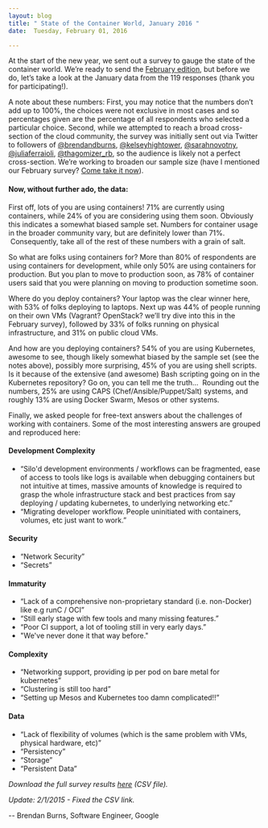 ```yaml
---
layout: blog
title: " State of the Container World, January 2016 "
date:  Tuesday, February 01, 2016 

---
```

At the start of the new year, we sent out a survey to gauge the state of the container world. We’re ready to send the [February edition](https://docs.google.com/forms/d/13yxxBqb5igUhwrrnDExLzZPjREiCnSs-AH-y4SSZ-5c/viewform), but before we do, let’s take a look at the January data from the 119 responses (thank you for participating!).  
  
A note about these numbers: First, you may notice that the numbers don’t add up to 100%, the choices were not exclusive in most cases and so percentages given are the percentage of all respondents who selected a particular choice. Second, while we attempted to reach a broad cross-section of the cloud community, the survey was initially sent out via Twitter to followers of [@brendandburns](https://twitter.com/brendandburns), [@kelseyhightower](https://twitter.com/kelseyhightower), [@sarahnovotny](https://twitter.com/sarahnovotny), [@juliaferraioli](https://twitter.com/juliaferraioli), [@thagomizer\_rb](https://twitter.com/thagomizer_rb), so the audience is likely not a perfect cross-section. We’re working to broaden our sample size (have I mentioned our February survey? [Come take it now](https://docs.google.com/forms/d/13yxxBqb5igUhwrrnDExLzZPjREiCnSs-AH-y4SSZ-5c/viewform)).

#### Now, without further ado, the data:
First off, lots of you are using containers! 71% are currently using containers, while 24% of you are considering using them soon. Obviously this indicates a somewhat biased sample set. Numbers for container usage in the broader community vary, but are definitely lower than 71%. &nbsp;Consequently, take all of the rest of these numbers with a grain of salt.  
  
So what are folks using containers for? More than 80% of respondents are using containers for development, while only 50% are using containers for production. But you plan to move to production soon, as 78% of container users said that you were planning on moving to production sometime soon.  
  
Where do you deploy containers? Your laptop was the clear winner here, with 53% of folks deploying to laptops. Next up was 44% of people running on their own VMs (Vagrant? OpenStack? we’ll try dive into this in the February survey), followed by 33% of folks running on physical infrastructure, and 31% on public cloud VMs.  
  
And how are you deploying containers? 54% of you are using Kubernetes, awesome to see, though likely somewhat biased by the sample set (see the notes above), possibly more surprising, 45% of you are using shell scripts. Is it because of the extensive (and awesome) Bash scripting going on in the Kubernetes repository? Go on, you can tell me the truth… &nbsp;Rounding out the numbers, 25% are using CAPS (Chef/Ansible/Puppet/Salt) systems, and roughly 13% are using Docker Swarm, Mesos or other systems.  
  
Finally, we asked people for free-text answers about the challenges of working with containers. Some of the most interesting answers are grouped and reproduced here:  
  

#### Development Complexity

- “Silo'd development environments / workflows can be fragmented, ease of access to tools like logs is available when debugging containers but not intuitive at times, massive amounts of knowledge is required to grasp the whole infrastructure stack and best practices from say deploying / updating kubernetes, to underlying networking etc.”
- “Migrating developer workflow. People uninitiated with containers, volumes, etc just want to work.”
  

#### Security

- “Network Security”
- “Secrets”
  

#### Immaturity

- “Lack of a comprehensive non-proprietary standard (i.e. non-Docker) like e.g runC / OCI”
- “Still early stage with few tools and many missing features.”
- “Poor CI support, a lot of tooling still in very early days.”
- "We've never done it that way before."
  

#### Complexity

- “Networking support, providing ip per pod on bare metal for kubernetes”
- “Clustering is still too hard”
- “Setting up Mesos and Kubernetes too damn complicated!!”

#### Data

- “Lack of flexibility of volumes (which is the same problem with VMs, physical hardware, etc)”
- “Persistency”
- “Storage”
- “Persistent Data”
  
_Download the full survey results [here](https://docs.google.com/spreadsheets/d/18wZe7wEDvRuT78CEifs13maXoSGem_hJvbOSmsuJtkA/pub?gid=530616014&single=true&output=csv) (CSV file)._  
  
_Update: 2/1/2015 - Fixed the CSV link._  
  
-- Brendan Burns, Software Engineer, Google  

  

